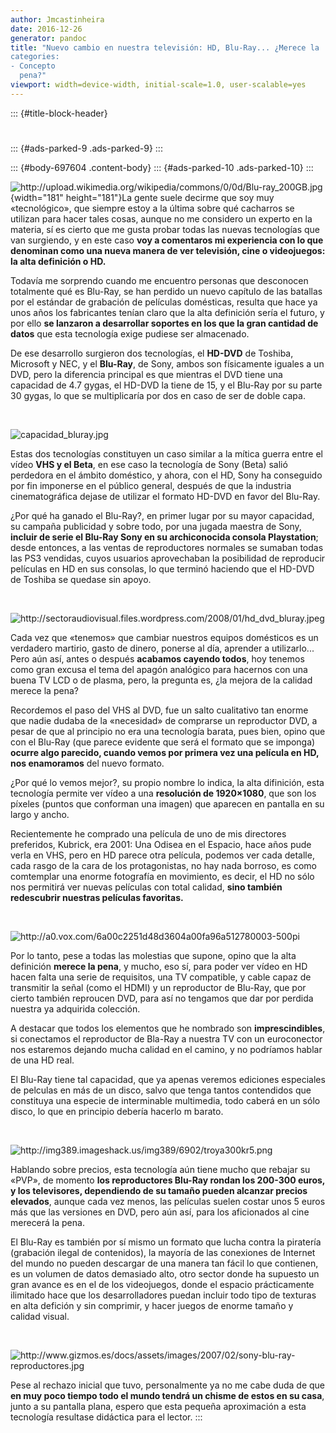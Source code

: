 ```yaml
---
author: Jmcastinheira
date: 2016-12-26
generator: pandoc
title: "Nuevo cambio en nuestra televisión: HD, Blu-Ray... ¿Merece la
categories:
- Concepto
  pena?"
viewport: width=device-width, initial-scale=1.0, user-scalable=yes
---
```


::: {#title-block-header}

# 

::: {#ads-parked-9 .ads-parked-9}
:::

::: {#body-697604 .content-body}
::: {#ads-parked-10 .ads-parked-10}
:::

![](http://upload.wikimedia.org/wikipedia/commons/0/0d/Blu-ray_200GB.jpg?v=1262867289323 "http://upload.wikimedia.org/wikipedia/commons/0/0d/Blu-ray_200GB.jpg"){width="181"
height="181"}La gente suele decirme que soy muy «tecnológico», que
siempre estoy a la última sobre qué cacharros se utilizan para hacer
tales cosas, aunque no me considero un experto en la materia, sí es
cierto que me gusta probar todas las nuevas tecnologías que van
surgiendo, y en este caso **voy a comentaros mi experiencia con lo que
denominan como una nueva manera de ver televisión, cine o videojuegos:
la alta definición o HD.**

Todavía me sorprendo cuando me encuentro personas que desconocen
totalmente qué es Blu-Ray, se han perdido un nuevo capítulo de las
batallas por el estándar de grabación de películas domésticas, resulta
que hace ya unos años los fabricantes tenían claro que la alta
definición sería el futuro, y por ello **se lanzaron a desarrollar
soportes en los que la gran cantidad de datos** que esta tecnología
exige pudiese ser almacenado.

De ese desarrollo surgieron dos tecnologías, el **HD-DVD** de Toshiba,
Microsoft y NEC, y el **Blu-Ray**, de Sony, ambos son físicamente
iguales a un DVD, pero la diferencia principal es que mientras el DVD
tiene una capacidad de 4.7 gygas, el HD-DVD la tiene de 15, y el Blu-Ray
por su parte 30 gygas, lo que se multiplicaría por dos en caso de ser de
doble capa.

 

![](http://bligoo.com/media/users/1/79903/images/public/4621/capacidad_bluray.jpg?v=1262866470947 "capacidad_bluray.jpg")

Estas dos tecnologías constituyen un caso similar a la mítica guerra
entre el vídeo **VHS y el Beta**, en ese caso la tecnología de Sony
(Beta) salió perdedora en el ámbito doméstico, y ahora, con el HD, Sony
ha conseguido por fin imponerse en el público general, después de que la
industria cinematográfica dejase de utilizar el formato HD-DVD en favor
del Blu-Ray.

¿Por qué ha ganado el Blu-Ray?, en primer lugar por su mayor capacidad,
su campaña publicidad y sobre todo, por una jugada maestra de Sony,
**incluir de serie el Blu-Ray Sony en su archiconocida consola
Playstation**; desde entonces, a las ventas de reproductores normales se
sumaban todas las PS3 vendidas, cuyos usuarios aprovechaban la
posibilidad de reproducir películas en HD en sus consolas, lo que
terminó haciendo que el HD-DVD de Toshiba se quedase sin apoyo.

 

![](http://sectoraudiovisual.files.wordpress.com/2008/01/hd_dvd_bluray.jpeg?v=1262866523327 "http://sectoraudiovisual.files.wordpress.com/2008/01/hd_dvd_bluray.jpeg")

Cada vez que «tenemos» que cambiar nuestros equipos domésticos es un
verdadero martirio, gasto de dinero, ponerse al día, aprender a
utilizarlo... Pero aún así, antes o después **acabamos cayendo todos**,
hoy tenemos como gran excusa el tema del apagón analógico para hacernos
con una buena TV LCD o de plasma, pero, la pregunta es, ¿la mejora de la
calidad merece la pena?

Recordemos el paso del VHS al DVD, fue un salto cualitativo tan enorme
que nadie dudaba de la «necesidad» de comprarse un reproductor DVD, a
pesar de que al principio no era una tecnología barata, pues bien, opino
que con el Blu-Ray (que parece evidente que será el formato que se
imponga) **ocurre algo parecido, cuando vemos por primera vez una
película en HD, nos enamoramos** del nuevo formato.

¿Por qué lo vemos mejor?, su propio nombre lo indica, la alta
difinición, esta tecnología permite ver vídeo a una **resolución de
1920×1080**, que son los píxeles (puntos que conforman una imagen) que
aparecen en pantalla en su largo y ancho.

Recientemente he comprado una película de uno de mis directores
preferidos, Kubrick, era 2001: Una Odisea en el Espacio, hace años pude
verla en VHS, pero en HD parece otra película, podemos ver cada detalle,
cada rasgo de la cara de los protagonistas, no hay nada borroso, es como
comtemplar una enorme fotografía en movimiento, es decir, el HD no sólo
nos permitirá ver nuevas películas con total calidad, **sino también
redescubrir nuestras películas favoritas.**

 

![](http://a0.vox.com/6a00c2251d48d3604a00fa96a512780003-500pi?v=1262866559423 "http://a0.vox.com/6a00c2251d48d3604a00fa96a512780003-500pi")

Por lo tanto, pese a todas las molestias que supone, opino que la alta
definición **merece la pena**, y mucho, eso sí, para poder ver vídeo en
HD hacen falta una serie de requisitos, una TV compatible, y cable capaz
de transmitir la señal (como el HDMI) y un reproductor de Blu-Ray, que
por cierto también reproucen DVD, para así no tengamos que dar por
perdida nuestra ya adquirida colección.

A destacar que todos los elementos que he nombrado son
**imprescindibles**, si conectamos el reproductor de Bla-Ray a nuestra
TV con un euroconector nos estaremos dejando mucha calidad en el camino,
y no podríamos hablar de una HD real.

El Blu-Ray tiene tal capacidad, que ya apenas veremos ediciones
especiales de pelculas en más de un disco, salvo que tenga tantos
contendidos que constituya una especie de interminable multimedia, todo
caberá en un sólo disco, lo que en principio debería hacerlo m barato.

 

![](http://img389.imageshack.us/img389/6902/troya300kr5.png?v=1262867618357 "http://img389.imageshack.us/img389/6902/troya300kr5.png")

Hablando sobre precios, esta tecnología aún tiene mucho que rebajar su
«PVP», de momento **los reproductores Blu-Ray rondan los 200-300 euros,
y los televisores, dependiendo de su tamaño pueden alcanzar precios
elevados**, aunque cada vez menos, las películas suelen costar unos 5
euros más que las versiones en DVD, pero aún así, para los aficionados
al cine merecerá la pena.

El Blu-Ray es también por sí mismo un formato que lucha contra la
piratería (grabación ilegal de contenidos), la mayoría de las conexiones
de Internet del mundo no pueden descargar de una manera tan fácil lo que
contienen, es un volumen de datos demasiado alto, otro sector donde ha
supuesto un gran avance es en el de los videojuegos, donde el espacio
prácticamente ilimitado hace que los desarrolladores puedan incluir todo
tipo de texturas en alta defición y sin comprimir, y hacer juegos de
enorme tamaño y calidad visual.

 

![](http://www.gizmos.es/docs/assets/images/2007/02/sony-blu-ray-reproductores.jpg?v=1262866643416 "http://www.gizmos.es/docs/assets/images/2007/02/sony-blu-ray-reproductores.jpg")

Pese al rechazo inicial que tuvo, personalmente ya no me cabe duda de
que **en muy poco tiempo todo el mundo tendrá un chisme de estos en su
casa**, junto a su pantalla plana, espero que esta pequeña aproximación
a esta tecnología resultase didáctica para el lector.
:::
